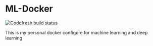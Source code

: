 # ML-Docker
[![Codefresh build status]( https://g.codefresh.io/api/badges/build?repoOwner=AutuanLiu&repoName=ML-Docker-Env&branch=master&pipelineName=ml-env-cpu&accountName=autuanliu_github&type=cf-1)]( https://g.codefresh.io/repositories/AutuanLiu/ML-Docker-Env/builds?filter=trigger:build;branch:master;service:5a2375764978f300013b9db2~ml-env-cpu)

This is my personal docker configure for machine learning and deep learning
